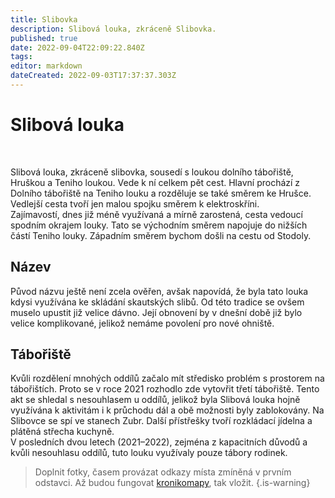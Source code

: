 ```yaml
---
title: Slibovka
description: Slibová louka, zkráceně Slibovka.
published: true
date: 2022-09-04T22:09:22.840Z
tags: 
editor: markdown
dateCreated: 2022-09-03T17:37:37.303Z
---
```


# Slibová louka
<br>
<p>
Slibová louka, zkráceně slibovka, sousedí s loukou dolního tábořiště, Hruškou a Teniho loukou. Vede k ní celkem pět cest. Hlavní prochází z Dolního tábořiště na Teniho louku a rozděluje se také směrem ke Hrušce. Vedlejší cesta tvoří jen malou spojku směrem k elektroskříni. <br>
  Zajímavostí, dnes již méně využívaná a mírně zarostená, cesta vedoucí spodním okrajem louky. Tato se východním směrem napojuje do nižších částí Teniho louky. Západním směrem bychom došli na cestu od Stodoly. 
</p>
 <h2> Název </h2>
  <p>
    Původ názvu ještě není zcela ověřen, avšak napovídá, že byla tato louka kdysi využívána ke skládání skautských slibů. Od této tradice se ovšem muselo upustit již velice dávno. Její obnovení by v dnešní době již bylo velice komplikované, jelikož nemáme povolení pro nové ohniště.
  </p>
  
<h2>Tábořiště</h2>
<p>
  Kvůli rozdělení mnohých oddílů začalo mít středisko problém s prostorem na tábořištích. Proto se v roce 2021 rozhodlo zde vytovřit třetí tábořiště. Tento akt se shledal s nesouhlasem u oddílů, jelikož byla Slibová louka hojně využívána k aktivitám i k průchodu dál a obě možnosti byly zablokovány. Na Slibovce se spí ve stanech Zubr. Další přístřešky tvoří rozkládací jídelna a plátěná střecha kuchyně. <br>
  V posledních dvou letech (2021–2022), zejména z kapacitních důvodů a kvůli nesouhlasu oddílů, tuto louku využívaly pouze tábory rodinek.
 </p>
 
>  Doplnit fotky, časem provázat odkazy místa zmíněná v prvním odstavci. Až budou fungovat [kronikomapy](/interni/jak_psat_stranky/kronikomapy), tak vložit.
{.is-warning}

